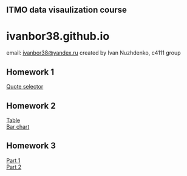 ## ITMO data visaulization course
# ivanbor38.github.io

email: ivanbor38@yandex.ru 
created by Ivan Nuzhdenko, c4111 group  
## Homework 1  
[Quote selector](https://ivanbor38.github.io/hw1/hw1.html)  

## Homework 2
[Table](https://ivanbor38.github.io/hw2/table.html)  
[Bar chart](https://ivanbor38.github.io/hw2/bar.html)     

## Homework 3
[Part 1](https://ivanbor38.github.io/hw3/part%201/hw3.html)  
[Part 2](https://ivanbor38.github.io/hw3/part%202/hw3-part2.html)     

